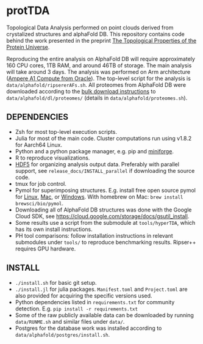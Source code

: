 # protTDA
Topological Data Analysis performed on point clouds derived from crystalized structures and alphaFold DB.
This repository contains code behind the work presented in the preprint
[The Topological Properties of the Protein Universe](https://doi.org/10.1101/2023.09.25.559443).

Reproducing the entire analysis on AlphaFold DB will require approximately 160 CPU cores, 1TB RAM, and around 46TB of storage.
The main analysis will take around 3 days.
The analysis was performed on Arm architecture ([Ampere A1 Compute from Oracle](https://www.oracle.com/au/cloud/compute/arm/)).
The top-level script for the analysis is `data/alphafold/ripsererAFs.sh`.
All proteomes from AlphaFold DB were downloaded according to the
[bulk download instructions](https://github.com/google-deepmind/alphafold/blob/main/afdb/README.md#bulk-download)
to `data/alphafold/dl/proteomes/`
(details in `data/alphafold/proteomes.sh`).

## DEPENDENCIES
- Zsh for most top-level execution scripts.
- Julia for most of the main code.
  Cluster computations run using v1.8.2 for Aarch64 Linux.
- Python and a python package manager, e.g. pip and [miniforge](https://github.com/conda-forge/miniforge).
- R to reproduce visualizations.
- [HDF5](https://www.hdfgroup.org/downloads/hdf5) for organizing analysis output data.
  Preferably with parallel support, see `release_docs/INSTALL_parallel` if downloading the source code.
- tmux for job control.
- Pymol for superimposing structures. E.g. install free 
  open source pymol for [Linux](https://pymolwiki.org/index.php/Linux_Install), 
  [Mac](https://pymolwiki.org/index.php/MAC_Install), or 
  [Windows](https://pymolwiki.org/index.php/Windows_Install). With homebrew on 
  Mac: `brew install brewsci/bio/pymol`.
- Downloading all of AlphaFold DB structures was done with the Google Cloud SDK, see 
  <https://cloud.google.com/storage/docs/gsutil_install>.
- Some results use a script from the submodule at `tools/hyperTDA`, which has its own install instructions.
- PH tool comparisons: follow installation instructions in relevant submodules under `tools/` to reproduce benchmarking results.
  Ripser++ requires GPU hardware.

## INSTALL
- `./install.sh` for basic git setup.
- `./install.jl` for julia packages.
  `Manifest.toml` and `Project.toml` are also provided for acquiring the specific versions used.
- Python dependencies listed in `requirements.txt` for community detection.
  E.g. `pip install -r requirements.txt`
- Some of the raw publicly available data can be downloaded by running `data/RUNME.sh` and similar files under `data/`.
- Postgres for the database work was installed according to `data/alphafold/postgres/install.sh`.

